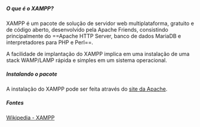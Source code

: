 
##### O que é o XAMPP?
XAMPP é um pacote de solução de servidor web multiplataforma, gratuito e de código aberto, desenvolvido pela Apache Friends, consistindo principalmente do ==Apache HTTP Server, banco de dados MariaDB e interpretadores para PHP e Perl==.

A facilidade de implantação do XAMPP implica em uma instalação de uma stack WAMP/LAMP rápida e simples em um sistema operacional.

##### Instalando o pacote
A instalação do XAMPP pode ser feita através do [site da Apache](https://www.apachefriends.org/pt_br/index.html).

##### Fontes
[Wikipedia - XAMPP](https://en.wikipedia.org/wiki/XAMPP)
